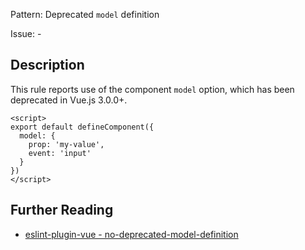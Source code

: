 Pattern: Deprecated `model` definition

Issue: -

## Description

This rule reports use of the component `model` option, which has been deprecated in Vue.js 3.0.0+.

```vue
<script>
export default defineComponent({
  model: {
    prop: 'my-value',
    event: 'input'
  }
})
</script>

```


## Further Reading

* [eslint-plugin-vue - no-deprecated-model-definition ](https://eslint.vuejs.org/rules/no-deprecated-model-definition.html)
